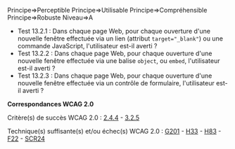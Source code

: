 Principe=>Perceptible
Principe=>Utilisable
Principe=>Compréhensible
Principe=>Robuste
Niveau=>A

*   Test 13.2.1 : Dans chaque page Web, pour chaque ouverture d'une nouvelle fenêtre effectuée via un lien (attribut `target="_blank"`) ou une commande JavaScript, l'utilisateur est-il averti ?
*   Test 13.2.2 : Dans chaque page Web, pour chaque ouverture d'une nouvelle fenêtre effectuée via une balise `object`, ou `embed`, l'utilisateur est-il averti ?
*   Test 13.2.3 : Dans chaque page Web, pour chaque ouverture d'une nouvelle fenêtre effectuée via un contrôle de formulaire, l'utilisateur est-il averti ?

**Correspondances WCAG 2.0**

Critère(s) de succès WCAG 2.0 : [2.4.4](http://www.w3.org/Translations/WCAG20-fr/#navigation-mechanisms-refs) - [3.2.5](http://www.w3.org/Translations/WCAG20-fr/#consistent-behavior-no-extreme-changes-context)

Technique(s) suffisante(s) et/ou échec(s) WCAG 2.0 : [G201](http://www.w3.org/TR/WCAG-TECHS/G201.html) - [H33](http://www.w3.org/TR/WCAG-TECHS/H33.html) - [H83](http://www.w3.org/TR/WCAG-TECHS/H83.html) - [F22](http://www.w3.org/TR/WCAG-TECHS/F22.html) - [SCR24](http://www.w3.org/TR/WCAG-TECHS/SCR24.html)
